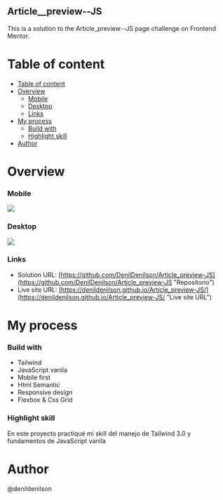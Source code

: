 ## Article__preview--JS
This is a solution to the Article_preview--JS page challenge on Frontend Mentor.

# Table of content
- [Table of content](#table-of-content)
- [Overview](#overview)
    - [Mobile](#mobile)
    - [Desktop](#desktop)
    - [Links](#links)
- [My process](#my-process)
    - [Build with](#build-with)
    - [Highlight skill](#highlight-skill)
- [Author](#author)

# Overview
### Mobile
![](https://i.imgur.com/JMKxVL5.png)
### Desktop
![](https://i.imgur.com/RZ5luWk.png)
### Links
- Solution URL: [https://github.com/DenilDenilson/Article_preview-JS](https://github.com/DenilDenilson/Article_preview-JS "Repositorio")
- Live site URL: [https://denildenilson.github.io/Article_preview-JS/](https://denildenilson.github.io/Article_preview-JS/ "Live site URL")


# My process
### Build with
- Tailwind
- JavaScript vanila
- Mobile first
- Html Semantic
- Responsive design
- Flexbox & Css Grid

### Highlight skill
En este proyecto practiqué mi skill del manejo de Tailwind 3.0 y fundamentos de JavaScript vanila
# Author

@denildenilson
